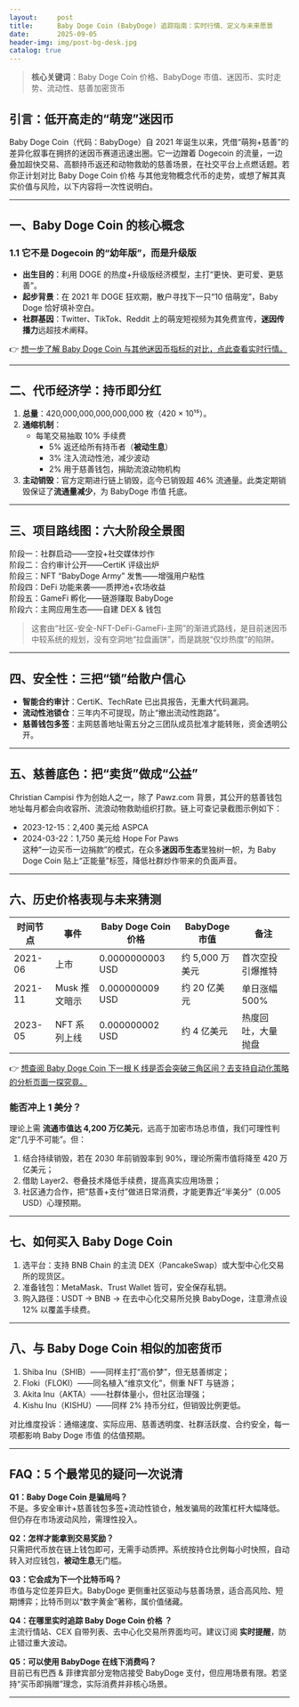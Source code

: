 ```yaml
---
layout:     post
title:      Baby Doge Coin (BabyDoge) 追踪指南：实时行情、定义与未来愿景
date:       2025-09-05
header-img: img/post-bg-desk.jpg
catalog: true
---
```


> **核心关键词**：Baby Doge Coin 价格、BabyDoge 市值、迷因币、实时走势、流动性、慈善加密货币

## 引言：低开高走的“萌宠”迷因币
Baby Doge Coin（代码：BabyDoge）自 2021 年诞生以来，凭借“萌狗+慈善”的差异化叙事在拥挤的迷因币赛道迅速出圈。它一边蹭着 Dogecoin 的流量，一边叠加超快交易、高额持币返还和动物救助的慈善场景，在社交平台上点燃话题。若你正计划对比 Baby Doge Coin 价格 与其他宠物概念代币的走势，或想了解其真实价值与风险，以下内容将一次性说明白。

---

## 一、Baby Doge Coin 的核心概念  
### 1.1 它不是 Dogecoin 的“幼年版”，而是升级版  
- **出生目的**：利用 DOGE 的热度+升级版经济模型，主打“更快、更可爱、更慈善”。  
- **起步背景**：在 2021 年 DOGE 狂欢期，散户寻找下一只“10 倍萌宠”，Baby Doge 恰好填补空白。  
- **社群基因**：Twitter、TikTok、Reddit 上的萌宠短视频为其免费宣传，**迷因传播力**远超技术阐释。  

👉 [想一步了解 Baby Doge Coin 与其他迷因币指标的对比，点此查看实时行情。](https://okxdog.com/)

---

## 二、代币经济学：持币即分红  
1. **总量**：420,000,000,000,000,000 枚（420 × 10¹⁵）。  
2. **通缩机制**：  
   - 每笔交易抽取 10% 手续费  
     - 5% 返还给所有持币者（**被动生息**）  
     - 3% 注入流动性池，减少波动  
     - 2% 用于慈善钱包，捐助流浪动物机构  
3. **主动销毁**：官方定期进行链上销毁，迄今已销毁超 46% 流通量。此类定期销毁保证了**流通量减少**，为 BabyDoge 市值 托底。  

---

## 三、项目路线图：六大阶段全景图  
阶段一：社群启动——空投+社交媒体炒作  
阶段二：合约审计公开——CertiK 评级出炉  
阶段三：NFT “BabyDoge Army” 发售——增强用户粘性  
阶段四：DeFi 功能来袭——质押池+农场收益  
阶段五：GameFi 孵化——链游赚取 BabyDoge  
阶段六：主网应用生态——自建 DEX & 钱包

> 这套由“社区-安全-NFT-DeFi-GameFi-主网”的渐进式路线，是目前迷因币中较系统的规划，没有空洞地“拉盘画饼”，而是跳脱“仅炒热度”的陷阱。

---

## 四、安全性：三把“锁”给散户信心  
- **智能合约审计**：CertiK、TechRate 已出具报告，无重大代码漏洞。  
- **流动性池锁仓**：三年内不可提现，防止“撤出流动性跑路”。  
- **慈善钱包多签**：主网慈善地址需五分之三团队成员批准才能转账，资金透明公开。  

---

## 五、慈善底色：把“卖货”做成“公益”
Christian Campisi 作为创始人之一，除了 Pawz.com 背景，其公开的慈善钱包地址每月都会向收容所、流浪动物救助组织打款。链上可查记录截图示例如下：  
- 2023-12-15：2,400 美元给 ASPCA  
- 2024-03-22：1,750 美元给 Hope For Paws  
这种“一边买币一边捐款”的模式，在众多**迷因币生态**里独树一帜，为 Baby Doge Coin 贴上“正能量”标签，降低社群炒作带来的负面声音。

---

## 六、历史价格表现与未来猜测
| 时间节点 | 事件 | Baby Doge Coin 价格 | BabyDoge 市值 | 备注 |
|---|---|---|---|---|
| 2021-06 | 上市 | 0.0000000003 USD | 约 5,000 万美元 | 首次空投引爆推特 |
| 2021-11 | Musk 推文暗示 | 0.000000009 USD | 约 20 亿美元 | 单日涨幅 500% |
| 2023-05 | NFT 系列上线 | 0.000000002 USD | 约 4 亿美元 | 热度回吐，大量抛盘 |

👉 [想查阅 Baby Doge Coin 下一根 K 线是否会突破三角区间？去支持自动化策略的分析页面一探究竟。](https://okxdog.com/)

### 能否冲上 1 美分？
理论上需 **流通市值达 4,200 万亿美元**，远高于加密市场总市值，我们可理性判定“几乎不可能”。但：
1. 结合持续销毁，若在 2030 年前销毁率到 90%，理论所需市值将降至 420 万亿美元；  
2. 借助 Layer2、卷叠技术降低手续费，提高真实应用场景；  
3. 社区通力合作，把“慈善+支付”做进日常消费，才能更靠近“半美分”（0.005 USD）心理预期。  

---

## 七、如何买入 Baby Doge Coin
1. 选平台：支持 BNB Chain 的主流 DEX（PancakeSwap）或大型中心化交易所的现货区。  
2. 准备钱包：MetaMask、Trust Wallet 皆可，安全保存私钥。  
3. 购入路径：USDT → BNB → 在去中心化交易所兑换 BabyDoge，注意滑点设 12% 以覆盖手续费。  

---

## 八、与 Baby Doge Coin 相似的加密货币
1. Shiba Inu（SHIB）——同样主打“高价梦”，但无慈善绑定；  
2. Floki（FLOKI）——同名植入“维京文化”，侧重 NFT 与链游；  
3. Akita Inu（AKTA）——社群体量小，但社区治理强；  
4. Kishu Inu（KISHU）——同样 2% 持币分红，但销毁比例更低。  

对比维度投诉：通缩速度、实际应用、慈善透明度、社群活跃度、合约安全，每一项都影响 Baby Doge 市值 的估值预期。

---

## FAQ：5 个最常见的疑问一次说清
**Q1：Baby Doge Coin 是骗局吗？**  
不是。多安全审计+慈善钱包多签+流动性锁仓，触发骗局的政策杠杆大幅降低。但仍存在市场波动风险，需理性投入。

**Q2：怎样才能拿到交易奖励？**  
只需把代币放在链上钱包即可，无需手动质押。系统按持仓比例每小时快照，自动转入对应钱包，**被动生息**无门槛。

**Q3：它会成为下一个比特币吗？**  
市值与定位差异巨大。BabyDoge 更侧重社区驱动与慈善场景，适合高风险、短期博弈；比特币则以“数字黄金”著称，属价值储藏。

**Q4：在哪里实时追踪 Baby Doge Coin 价格 ？**  
主流行情站、CEX 自带列表、去中心化交易所界面均可。建议订阅 **实时提醒**，防止错过重大波动。

**Q5：可以使用 BabyDoge 在线下消费吗？**  
目前已有巴西 & 菲律宾部分宠物店接受 BabyDoge 支付，但应用场景有限。若坚持“买币即捐赠”理念，实际消费并非核心场景。

---